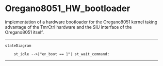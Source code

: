 # Oregano8051_HW_bootloader

implementation of a hardware bootloader for the Oregano8051 kernel taking advantage of the TmrCtrl hardware and the SIU interface of the Oregano8051 itself.
____

```mermaid
stateDiagram

    st_idle -->|"en_boot == 1"| st_wait_command: 

```

____
